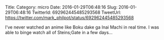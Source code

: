 Title: 
Category: micro
Date: 2016-01-29T06:48:16
Slug: 2016-01-29T06:48:16
TwitterId: 692962445485293568
TweetUrl: https://twitter.com/mark_philpot/status/692962445485293568

I've never watched an anime like Boku dake ga Inai Machi in real time. I was able to binge watch all of Steins;Gate in a few days...